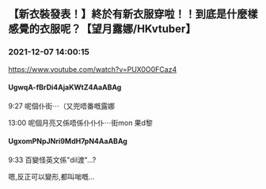## 【新衣裝發表！】終於有新衣服穿啦！！到底是什麼樣感覺的衣服呢？【望月露娜/HKvtuber】
### 2021-12-07 14:00:15
https://www.youtube.com/watch?v=PUX0O0FCaz4
#### UgwqA-fBrDi4AjaKWtZ4AaABAg
9:27 呢個仆街⋯（又兜唔番嘅露娜

13:00 呢個月亮又係唔係仆仆仆⋯街mon 果d黎

#### UgxomPNpJNri9MdH7pN4AaABAg
9:33 百變怪英文係"dil渡"...?

嗯,反正可以變形,都叫啱嘅...

